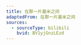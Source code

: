 ```yaml
---
title: 在那一片基米之间
adaptedFrom: 在那一片基米之间
sources:
  - sourceType: bilibili
    bvid: BV1yjGnzLEzd
---
```

